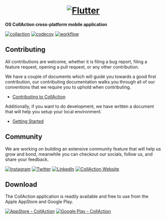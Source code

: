 <a href="https://collaction.org/">
  <h1 align="center">
    <picture>
      <img alt="Flutter" src="https://collaction.org/github/collaction-logo-large.png">
    </picture>
  </h1>
</a>

**OS CollAction cross-platform mobile application**

[![collaction](https://collaction.org/github/collaction-website-badge.svg)](https://collaction.org)
[![codecov](https://codecov.io/gh/CollActionteam/collaction_app/branch/development/graph/badge.svg?token=UVTCEGI5O1)](https://codecov.io/gh/CollActionteam/collaction_app)
[![workflow](https://github.com/CollActionTeam/collaction_app/actions/workflows/ci.yml/badge.svg?branch=development)](https://github.com/CollActionteam/collaction_app/actions)

## Contributing

All contributions are welcome, whether it is filing a bug report, filing a feature request, opening a pull request, or any other contribution.

We have a couple of documents which will guide you towards a good first contribution, our contributing documentation walks you through all of our conventions that we require you to uphold when contributing.

- [Contributing to CollAction](https://github.com/CollActionteam/collaction_app/blob/development/docs/CONTRIBUTING.md)

Additionally, if you want to do development, we have written a document that will help you setup your local environment.

- [Getting Started](https://github.com/CollActionteam/collaction_app/blob/development/docs/GETTING_STARTED.md)

## Community

We are working on building an extensive community feature that will help us grow and bond, meanwhile you can checkout our socials, follow us, and share your feedback.

[![Instagram](https://img.shields.io/badge/Instagram-833AB4?style=for-the-badge&logo=instagram&logoColor=white)](https://www.instagram.com/collaction_org/)
[![Twitter](https://img.shields.io/badge/Twitter-1DA1F2?style=for-the-badge&logo=twitter&logoColor=white)](https://twitter.com/CollAction_org)
[![LinkedIn](https://img.shields.io/badge/LinkedIn-0077B5?style=for-the-badge&logo=linkedin&logoColor=white)](https://www.linkedin.com/company/stichting-collaction)
[![CollAction Website](https://img.shields.io/badge/website-000000?style=for-the-badge&logo=About.me&logoColor=white)](https://collaction.org)

## Download

The CollAction application is readily available and free to use from the Apple AppStore and Google Play.

[![AppStore - CollAction](https://img.shields.io/badge/App_Store-0D96F6?style=for-the-badge&logo=app-store&logoColor=white)](https://apps.apple.com/us/app/collaction-power-to-the-crowd/id1597643827)
[![Google Play - CollAction](https://img.shields.io/badge/Google_Play-414141?style=for-the-badge&logo=google-play&logoColor=white)](https://play.google.com/store/apps/details?id=org.collaction.collaction_app)
